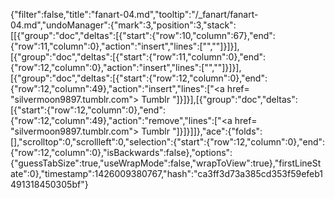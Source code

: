 {"filter":false,"title":"fanart-04.md","tooltip":"/_fanart/fanart-04.md","undoManager":{"mark":3,"position":3,"stack":[[{"group":"doc","deltas":[{"start":{"row":10,"column":67},"end":{"row":11,"column":0},"action":"insert","lines":["",""]}]}],[{"group":"doc","deltas":[{"start":{"row":11,"column":0},"end":{"row":12,"column":0},"action":"insert","lines":["",""]}]}],[{"group":"doc","deltas":[{"start":{"row":12,"column":0},"end":{"row":12,"column":49},"action":"insert","lines":["<a href= \"silvermoon9897.tumblr.com\"> Tumblr </a>"]}]}],[{"group":"doc","deltas":[{"start":{"row":12,"column":0},"end":{"row":12,"column":49},"action":"remove","lines":["<a href= \"silvermoon9897.tumblr.com\"> Tumblr </a>"]}]}]]},"ace":{"folds":[],"scrolltop":0,"scrollleft":0,"selection":{"start":{"row":12,"column":0},"end":{"row":12,"column":0},"isBackwards":false},"options":{"guessTabSize":true,"useWrapMode":false,"wrapToView":true},"firstLineState":0},"timestamp":1426009380767,"hash":"ca3ff3d73a385cd353f59efeb1491318450305bf"}